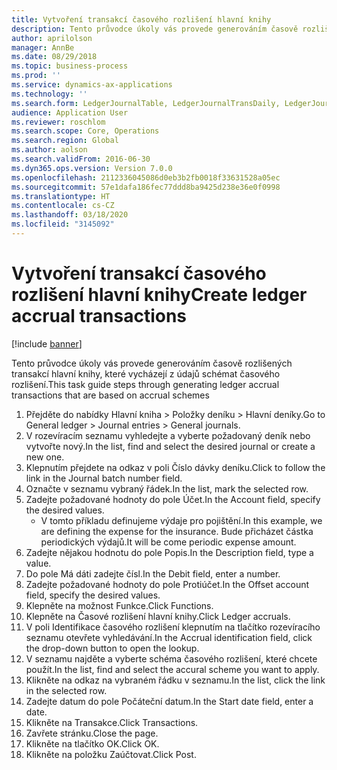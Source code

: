 ```yaml
---
title: Vytvoření transakcí časového rozlišení hlavní knihy
description: Tento průvodce úkoly vás provede generováním časově rozlišených transakcí hlavní knihy, které vycházejí z údajů schémat časového rozlišení.
author: aprilolson
manager: AnnBe
ms.date: 08/29/2018
ms.topic: business-process
ms.prod: ''
ms.service: dynamics-ax-applications
ms.technology: ''
ms.search.form: LedgerJournalTable, LedgerJournalTransDaily, LedgerJournalTransAccrual, LedgerJournalTransAccrualTrans
audience: Application User
ms.reviewer: roschlom
ms.search.scope: Core, Operations
ms.search.region: Global
ms.author: aolson
ms.search.validFrom: 2016-06-30
ms.dyn365.ops.version: Version 7.0.0
ms.openlocfilehash: 2112336045086d0eb3b2fb0018f33631528a05ec
ms.sourcegitcommit: 57e1dafa186fec77ddd8ba9425d238e36e0f0998
ms.translationtype: HT
ms.contentlocale: cs-CZ
ms.lasthandoff: 03/18/2020
ms.locfileid: "3145092"
---
```

# <a name="create-ledger-accrual-transactions"></a><span data-ttu-id="da2dd-103">Vytvoření transakcí časového rozlišení hlavní knihy</span><span class="sxs-lookup"><span data-stu-id="da2dd-103">Create ledger accrual transactions</span></span>

[!include [banner](../../includes/banner.md)]

<span data-ttu-id="da2dd-104">Tento průvodce úkoly vás provede generováním časově rozlišených transakcí hlavní knihy, které vycházejí z údajů schémat časového rozlišení.</span><span class="sxs-lookup"><span data-stu-id="da2dd-104">This task guide steps through generating ledger accrual transactions that are based on accrual schemes</span></span>

1. <span data-ttu-id="da2dd-105">Přejděte do nabídky Hlavní kniha > Položky deníku > Hlavní deníky.</span><span class="sxs-lookup"><span data-stu-id="da2dd-105">Go to General ledger > Journal entries > General journals.</span></span>
2. <span data-ttu-id="da2dd-106">V rozevíracím seznamu vyhledejte a vyberte požadovaný deník nebo vytvořte nový.</span><span class="sxs-lookup"><span data-stu-id="da2dd-106">In the list, find and select the desired journal or create a new one.</span></span>
3. <span data-ttu-id="da2dd-107">Klepnutím přejdete na odkaz v poli Číslo dávky deníku.</span><span class="sxs-lookup"><span data-stu-id="da2dd-107">Click to follow the link in the Journal batch number field.</span></span>
4. <span data-ttu-id="da2dd-108">Označte v seznamu vybraný řádek.</span><span class="sxs-lookup"><span data-stu-id="da2dd-108">In the list, mark the selected row.</span></span>
5. <span data-ttu-id="da2dd-109">Zadejte požadované hodnoty do pole Účet.</span><span class="sxs-lookup"><span data-stu-id="da2dd-109">In the Account field, specify the desired values.</span></span>
    * <span data-ttu-id="da2dd-110">V tomto příkladu definujeme výdaje pro pojištění.</span><span class="sxs-lookup"><span data-stu-id="da2dd-110">In this example, we are defining the expense for the insurance.</span></span> <span data-ttu-id="da2dd-111">Bude přicházet částka periodických výdajů.</span><span class="sxs-lookup"><span data-stu-id="da2dd-111">It will be come periodic expense amount.</span></span>  
6. <span data-ttu-id="da2dd-112">Zadejte nějakou hodnotu do pole Popis.</span><span class="sxs-lookup"><span data-stu-id="da2dd-112">In the Description field, type a value.</span></span>
7. <span data-ttu-id="da2dd-113">Do pole Má dáti zadejte čísl.</span><span class="sxs-lookup"><span data-stu-id="da2dd-113">In the Debit field, enter a number.</span></span>
8. <span data-ttu-id="da2dd-114">Zadejte požadované hodnoty do pole Protiúčet.</span><span class="sxs-lookup"><span data-stu-id="da2dd-114">In the Offset account field, specify the desired values.</span></span>
9. <span data-ttu-id="da2dd-115">Klepněte na možnost Funkce.</span><span class="sxs-lookup"><span data-stu-id="da2dd-115">Click Functions.</span></span>
10. <span data-ttu-id="da2dd-116">Klepněte na Časové rozlišení hlavní knihy.</span><span class="sxs-lookup"><span data-stu-id="da2dd-116">Click Ledger accruals.</span></span>
11. <span data-ttu-id="da2dd-117">V poli Identifikace časového rozlišení klepnutím na tlačítko rozevíracího seznamu otevřete vyhledávání.</span><span class="sxs-lookup"><span data-stu-id="da2dd-117">In the Accrual identification field, click the drop-down button to open the lookup.</span></span>
12. <span data-ttu-id="da2dd-118">V seznamu najděte a vyberte schéma časového rozlišení, které chcete použít.</span><span class="sxs-lookup"><span data-stu-id="da2dd-118">In the list, find and select the accural scheme you want to apply.</span></span>
13. <span data-ttu-id="da2dd-119">Klikněte na odkaz na vybraném řádku v seznamu.</span><span class="sxs-lookup"><span data-stu-id="da2dd-119">In the list, click the link in the selected row.</span></span>
14. <span data-ttu-id="da2dd-120">Zadejte datum do pole Počáteční datum.</span><span class="sxs-lookup"><span data-stu-id="da2dd-120">In the Start date field, enter a date.</span></span>
15. <span data-ttu-id="da2dd-121">Klikněte na Transakce.</span><span class="sxs-lookup"><span data-stu-id="da2dd-121">Click Transactions.</span></span>
16. <span data-ttu-id="da2dd-122">Zavřete stránku.</span><span class="sxs-lookup"><span data-stu-id="da2dd-122">Close the page.</span></span>
17. <span data-ttu-id="da2dd-123">Klikněte na tlačítko OK.</span><span class="sxs-lookup"><span data-stu-id="da2dd-123">Click OK.</span></span>
18. <span data-ttu-id="da2dd-124">Klikněte na položku Zaúčtovat.</span><span class="sxs-lookup"><span data-stu-id="da2dd-124">Click Post.</span></span>

